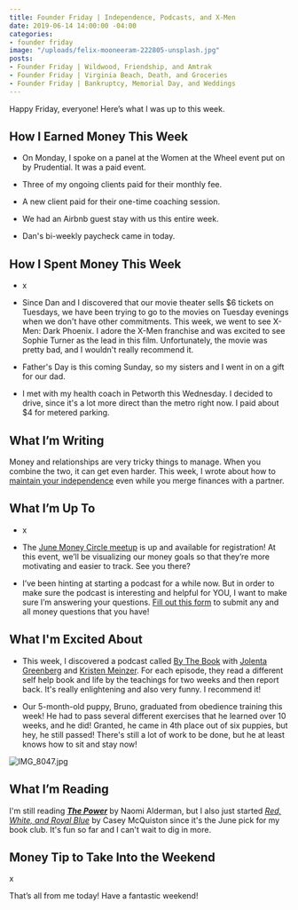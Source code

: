 ```yaml
---
title: Founder Friday | Independence, Podcasts, and X-Men
date: 2019-06-14 14:00:00 -04:00
categories:
- founder friday
image: "/uploads/felix-mooneeram-222805-unsplash.jpg"
posts:
- Founder Friday | Wildwood, Friendship, and Amtrak
- Founder Friday | Virginia Beach, Death, and Groceries
- Founder Friday | Bankruptcy, Memorial Day, and Weddings
---
```


Happy Friday, everyone! Here’s what I was up to this week.

## How I Earned Money This Week

* On Monday, I spoke on a panel at the Women at the Wheel event put on by Prudential. It was a paid event.

* Three of my ongoing clients paid for their monthly fee.

* A new client paid for their one-time coaching session.

* We had an Airbnb guest stay with us this entire week.

* Dan's bi-weekly paycheck came in today.

## How I Spent Money This Week

* x

* Since Dan and I discovered that our movie theater sells $6 tickets on Tuesdays, we have been trying to go to the movies on Tuesday evenings when we don't have other commitments. This week, we went to see X-Men: Dark Phoenix. I adore the X-Men franchise and was excited to see Sophie Turner as the lead in this film. Unfortunately, the movie was pretty bad, and I wouldn't really recommend it.

* Father's Day is this coming Sunday, so my sisters and I went in on a gift for our dad.

* I met with my health coach in Petworth this Wednesday. I decided to drive, since it's a lot more direct than the metro right now. I paid about $4 for metered parking.

## What I’m Writing

Money and relationships are very tricky things to manage. When you combine the two, it can get even harder. This week, I wrote about how to [maintain your independence](https://www.maggiegermano.com/blog/how-to-maintain-financial-independence-after-merging-finances/) even while you merge finances with a partner.

## What I’m Up To

* x

* The [June Money Circle meetup](https://www.eventbrite.com/e/money-circle-visualizing-your-money-goals-tickets-62153044429) is up and available for registration! At this event, we’ll be visualizing our money goals so that they’re more motivating and easier to track. See you there?

* I’ve been hinting at starting a podcast for a while now. But in order to make sure the podcast is interesting and helpful for YOU, I want to make sure I’m answering your questions. [Fill out this form](https://docs.google.com/forms/d/e/1FAIpQLSf75z5itnYO-XOLStoqY5FXwuf8YI37ye5OD21Wv7tBGAqIVQ/viewform?usp=sf_link) to submit any and all money questions that you have!

## What I'm Excited About

* This week, I discovered a podcast called [By The Book](https://www.stitcher.com/podcast/stitcher/by-the-book) with [Jolenta Greenberg](http://www.jolentagreenberg.com/) and [Kristen Meinzer](https://www.kristenmeinzer.com/). For each episode, they read a different self help book and life by the teachings for two weeks and then report back. It's really enlightening and also very funny. I recommend it!

* Our 5-month-old puppy, Bruno, graduated from obedience training this week! He had to pass several different exercises that he learned over 10 weeks, and he did! Granted, he came in 4th place out of six puppies, but hey, he still passed! There's still a lot of work to be done, but he at least knows how to sit and stay now!

![IMG_8047.jpg](/uploads/IMG_8047.jpg)

## What I’m Reading

I'm still reading  ***[The Power](https://www.goodreads.com/book/show/29751398-the-power?from_search=true)*** by Naomi Alderman, but I also just started *[Red, White, and Royal Blue](https://www.goodreads.com/book/show/41150487-red-white-royal-blue)* by Casey McQuiston since it's the June pick for my book club. It's fun so far and I can't wait to dig in more.

## Money Tip to Take Into the Weekend

x

That’s all from me today! Have a fantastic weekend!